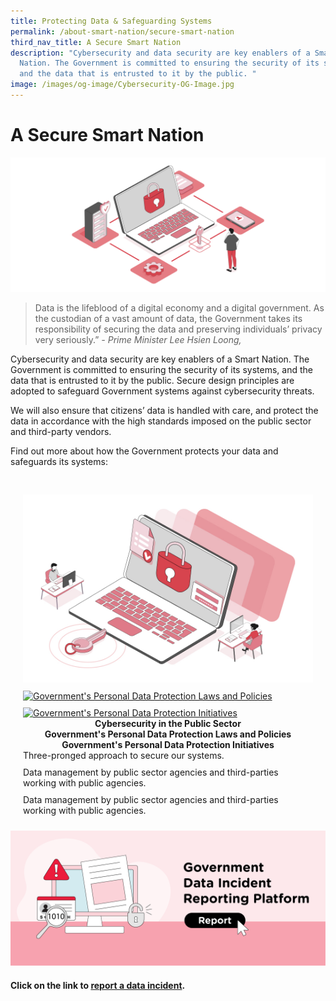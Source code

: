 ```yaml
---
title: Protecting Data & Safeguarding Systems
permalink: /about-smart-nation/secure-smart-nation
third_nav_title: A Secure Smart Nation
description: "Cybersecurity and data security are key enablers of a Smart
  Nation. The Government is committed to ensuring the security of its systems,
  and the data that is entrusted to it by the public. "
image: /images/og-image/Cybersecurity-OG-Image.jpg
---
```

# A Secure Smart Nation

![A Secure Smart Nation](/images/abt-smart-nation/A_Secure_Smart_Nation%20_1920px.jpeg)

> Data is the lifeblood of a digital economy and a digital government. As the custodian of a vast amount of data, the Government takes its responsibility of securing the data and preserving individuals’ privacy very seriously.”
*- Prime Minister Lee Hsien Loong,*

Cybersecurity and data security are key enablers of a Smart Nation. The Government is committed to ensuring the security of its systems, and the data that is entrusted to it by the public. Secure design principles are adopted to safeguard Government systems against cybersecurity threats. 

We will also ensure that citizens’ data is handled with care, and protect the data in accordance with the high standards imposed on the public sector and third-party vendors.

Find out more about how the Government protects your data and safeguards its systems:

<div class="row" style="padding: 20px 0px 0px 0px;">
	
<div class="col" style="padding: 10px 20px 0px 20px;"><a href="/about-smart-nation/secure-smart-nation/cybersecurity-public-sector"><img src="/images/abt-smart-nation/Cybersecurity_in_the_Public_Sector_1000px.jpeg" alt="Cybersecurity in the Public Sector"></a></div>
		
<div class="col" style="padding: 10px 20px 0px 20px;"><a href="/about-smart-nation/secure-smart-nation/personal-data-protection-laws-and-policies"><img src="/images/abt-smart-nation/Government’s_PDPLP_1000px.jpeg" alt="Government's Personal Data Protection Laws and Policies"></a></div>	
	
<div class="col" style="padding: 10px 20px 0px 20px;">
<a href="/about-smart-nation/secure-smart-nation/personal-data-protection-initiatives"><img src="/images/abt-smart-nation/Government’s_PDPI_1000px.jpeg" alt="Government's Personal Data Protection Initiatives"></a></div>
	
</div>
	
<div class="row" style="padding: 0px 0px 0px 0px;">

<div class="col" style="padding: 0px 20px 0px 20px;"><center><b>Cybersecurity in the Public Sector</b></center></div>

<div class="col" style="padding: 0px 20px 0px 20px;"><center><b>Government's Personal Data Protection Laws and Policies</b></center></div>
	
<div class="col" style="padding: 0px 20px 0px 20px;"><center><b>Government's Personal Data Protection Initiatives</b></center></div>
	
</div>
	
<div class="row" style="padding: 0px 0px 0px 0px;">

<div class="col" style="padding: 0px 20px 10px 20px;">Three-pronged approach to secure our systems.<br></div>

<div class="col" style="padding: 0px 20px 10px 20px;">Data management by public sector agencies and third-parties working with public agencies.<br></div>
	
<div class="col" style="padding: 0px 20px 10px 20px;">Data management by public sector agencies and third-parties working with public agencies.<br></div>

</div>

<a href="/about-smart-nation/secure-smart-nation/report-data-incident"><img src="/images/abt-smart-nation/report-data-incident.png" alt="Report Data Incident"></a>

#### Click on the link to [report a data incident](/about-smart-nation/secure-smart-nation/report-data-incident).